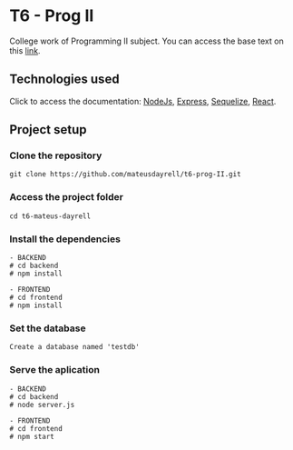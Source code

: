 # T6 - Prog II
College work of Programming II subject.
You can access the base text on this [link](https://www.bezkoder.com/react-node-express-mysql/).

## Technologies used <br>
Click to access the documentation: [NodeJs](https://nodejs.org/en/), [Express](https://expressjs.com/pt-br/), [Sequelize](https://sequelize.org/docs/v6/), [React](https://pt-br.reactjs.org/languages).

## Project setup <br>

### Clone the repository
```
git clone https://github.com/mateusdayrell/t6-prog-II.git
```

### Access the project folder
```
cd t6-mateus-dayrell
```


### Install the dependencies
```
- BACKEND
# cd backend
# npm install
```

```
- FRONTEND
# cd frontend
# npm install
```


### Set the database
```
Create a database named 'testdb'
```

### Serve the aplication
```
- BACKEND
# cd backend
# node server.js
```

```
- FRONTEND
# cd frontend
# npm start
```
